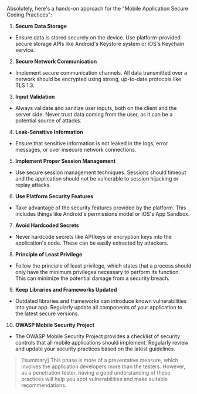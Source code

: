 Absolutely, here's a hands-on approach for the "Mobile Application Secure Coding Practices":

1. **Secure Data Storage**

- Ensure data is stored securely on the device. Use platform-provided secure storage APIs like Android's Keystore system or iOS's Keychain service.

2. **Secure Network Communication**

- Implement secure communication channels. All data transmitted over a network should be encrypted using strong, up-to-date protocols like TLS 1.3.

3. **Input Validation**

- Always validate and sanitize user inputs, both on the client and the server side. Never trust data coming from the user, as it can be a potential source of attacks.

4. **Leak-Sensitive Information**

- Ensure that sensitive information is not leaked in the logs, error messages, or over insecure network connections.

5. **Implement Proper Session Management**

- Use secure session management techniques. Sessions should timeout and the application should not be vulnerable to session hijacking or replay attacks.

6. **Use Platform Security Features**

- Take advantage of the security features provided by the platform. This includes things like Android's permissions model or iOS's App Sandbox.

7. **Avoid Hardcoded Secrets**

- Never hardcode secrets like API keys or encryption keys into the application's code. These can be easily extracted by attackers.

8. **Principle of Least Privilege**

- Follow the principle of least privilege, which states that a process should only have the minimum privileges necessary to perform its function. This can minimize the potential damage from a security breach.

9. **Keep Libraries and Frameworks Updated**

- Outdated libraries and frameworks can introduce known vulnerabilities into your app. Regularly update all components of your application to the latest secure versions.

10. **OWASP Mobile Security Project**

- The OWASP Mobile Security Project provides a checklist of security controls that all mobile applications should implement. Regularly review and update your security practices based on the latest guidelines.

> [!summary]
> This phase is more of a preventative measure, which involves the application developers more than the testers. However, as a penetration tester, having a good understanding of these practices will help you spot vulnerabilities and make suitable recommendations.
